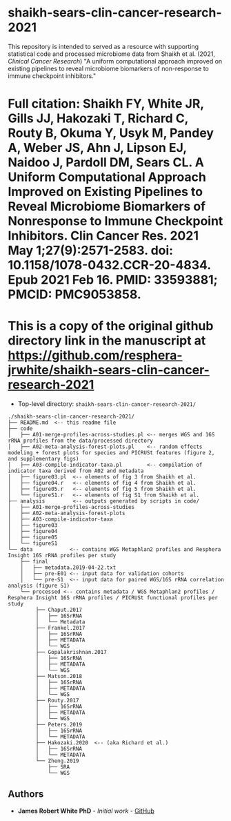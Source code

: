 # shaikh-sears-clin-cancer-research-2021
This repository is intended to served as a resource with supporting statistical code and processed microbiome data from Shaikh et al. (2021, *Clinical Cancer Research*) "A uniform computational approach improved on existing pipelines to reveal microbiome biomarkers of non-response to immune checkpoint inhibitors."

# Full citation: Shaikh FY, White JR, Gills JJ, Hakozaki T, Richard C, Routy B, Okuma Y, Usyk M, Pandey A, Weber JS, Ahn J, Lipson EJ, Naidoo J, Pardoll DM, Sears CL. A Uniform Computational Approach Improved on Existing Pipelines to Reveal Microbiome Biomarkers of Nonresponse to Immune Checkpoint Inhibitors. Clin Cancer Res. 2021 May 1;27(9):2571-2583. doi: 10.1158/1078-0432.CCR-20-4834. Epub 2021 Feb 16. PMID: 33593881; PMCID: PMC9053858.

# This is a copy of the original github directory link in the manuscript at https://github.com/resphera-jrwhite/shaikh-sears-clin-cancer-research-2021

* Top-level directory: `shaikh-sears-clin-cancer-research-2021/`
```
./shaikh-sears-clin-cancer-research-2021/
├── README.md  <-- this readme file
├── code      
│   ├── A01-merge-profiles-across-studies.pl <-- merges WGS and 16S rRNA profiles from the data/processed directory
│   ├── A02-meta-analysis-forest-plots.pl    <-- random effects modeling + forest plots for species and PICRUSt features (figure 2, and supplementary figs)
│   ├── A03-compile-indicator-taxa.pl        <-- compilation of indicator taxa derived from A02 and metadata
│   ├── figure03.pl  <-- elements of fig 3 from Shaikh et al.
│   ├── figure04.r   <-- elements of fig 4 from Shaikh et al.
│   ├── figure05.r   <-- elements of fig 5 from Shaikh et al.
│   └── figureS1.r   <-- elements of fig S1 from Shaikh et al.
├── analysis         <-- outputs generated by scripts in code/
│   ├── A01-merge-profiles-across-studies
│   ├── A02-meta-analysis-forest-plots
│   ├── A03-compile-indicator-taxa
│   ├── figure03
│   ├── figure04
│   ├── figure05
│   └── figureS1
└── data            <-- contains WGS Metaphlan2 profiles and Resphera Insight 16S rRNA profiles per study
    ├── final
    │   ├── metadata.2019-04-22.txt
    │   ├── pre-E01 <-- input data for validation cohorts
    │   └── pre-S1  <-- input data for paired WGS/16S rRNA correlation analysis (figure S1)
    └── processed <-- contains metadata / WGS Metaphlan2 profiles / Resphera Insight 16S rRNA profiles / PICRUSt functional profiles per study
         ├── Chaput.2017
         │   ├── 16SrRNA
         │   └── Metadata
         ├── Frankel.2017
         │   ├── 16SrRNA
         │   ├── METADATA
         │   └── WGS
         ├── Gopalakrishnan.2017
         │   ├── 16SrRNA
         │   ├── METADATA
         │   └── WGS
         ├── Matson.2018
         │   ├── 16SrRNA
         │   ├── METADATA
         │   └── WGS
         ├── Routy.2017
         │   ├── 16SrRNA
         │   ├── METADATA
         │   └── WGS
         ├── Peters.2019
         │   ├── 16SrRNA
         │   └── METADATA         
         ├── Hakozaki.2020  <-- (aka Richard et al.)
         │   ├── 16SrRNA
         │   └── METADATA
         └── Zheng.2019
             ├── SRA
             └── WGS
```

## Authors

* **James Robert White PhD** - *Initial work* - [GitHub](https://github.com/resphera-jrwhite)
